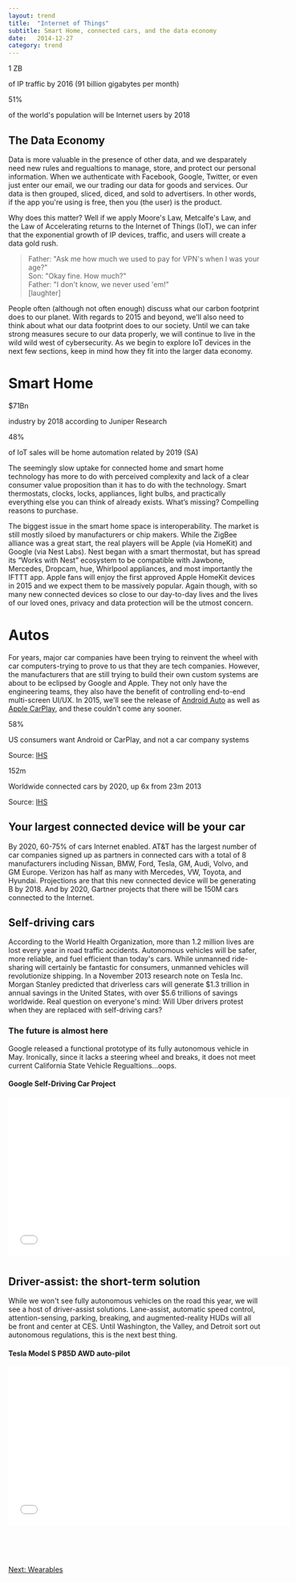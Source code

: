 ```yaml
---
layout: trend
title:  "Internet of Things"
subtitle: Smart Home, connected cars, and the data economy
date:   2014-12-27
category: trend
---
```



<div class="grid">
    <div class="col-1-2-xs">
        <div class="stat">
            <p class="stat-num">1 ZB</p>
            <p class="stat-text">of IP traffic by 2016 (91 billion gigabytes per month)</p>
            <!-- <div class="source pull-right">Source: <a href="http://www.autonews.com/article/20140110/OEM06/301109910/the-race-to-market-the-connected-car">Cisco VNI</a></div> -->
        </div>
    </div>
    <div class="col-1-2-xs">
        <div class="stat">
            <p class="stat-num">51%</p>
            <p class="stat-text">of the world's population will be Internet users by 2018 </p>
            <!-- <div class="source pull-right">Source: <a href="http://www.autonews.com/article/20140110/OEM06/301109910/the-race-to-market-the-connected-car">Cisco VNI</a></div> -->
        </div>
    </div>
</div>
<h2>The Data Economy</h2>
<p>Data is more valuable in the presence of other data, and we desparately need new rules and regualtions to manage, store, and protect our personal information. When we authenticate with Facebook, Google, Twitter, or even just enter our email, we our trading our data for goods and services. Our data is then grouped, sliced, diced, and sold to advertisers. In other words, if the app you're using is free, then you (the user) is the product.</p>

<p>Why does this matter? Well if we apply Moore's Law, Metcalfe's Law, and the Law of Accelerating returns to the Internet of Things (IoT), we can infer that the exponential growth of IP devices, traffic, and users will create a data gold rush.</p>

<blockquote>
    Father: "Ask me how much we used to pay for VPN's when I was your age?"
    <br> Son: "Okay fine. How much?"
    <br> Father: "I don't know, we never used 'em!"
    <br> [laughter]
</blockquote>

<p>People often (although not often enough) discuss what our carbon footprint does to our planet. With regards to 2015 and beyond, we'll also need to think about what our data footprint does to our society. Until we can take strong measures secure to our data properly, we will continue to live in the wild wild west of cybersecurity. As we begin to explore IoT devices in the next few sections, keep in mind how they fit into the larger data economy.</p>

</div>
<div class="jumbo-inner jumbo--smart">
    <div class="container container-wide">
        <div class="jumbo-text vcenter">
            <h1 class="hero">Smart Home</h1>
        </div>
    </div>
</div>
<div class="container container-wide">
    <div class="grid">
        <div class="col-1-2-xs">
            <div class="stat">
                <p class="stat-num">$71Bn</p>
                <p class="stat-text">industry by 2018 according to Juniper Research</p>
                <!-- <div class="source pull-right">Source: <a href="http://www.autonews.com/article/20140110/OEM06/301109910/the-race-to-market-the-connected-car">Cisco VNI</a></div> -->
            </div>
        </div>
        <div class="col-1-2-xs">
            <div class="stat">
                <p class="stat-num">48%</p>
                <p class="stat-text">of IoT sales will be home automation related by 2019 (SA)</p>
                <!-- <div class="source pull-right">Source: <a href="http://www.autonews.com/article/20140110/OEM06/301109910/the-race-to-market-the-connected-car">Cisco VNI</a></div> -->
            </div>
        </div>
    </div>
    <p>The seemingly slow uptake for connected home and smart home technology has more to do with perceived complexity and lack of a clear consumer value proposition than it has to do with the technology. Smart thermostats, clocks, locks, appliances, light bulbs, and practically everything else you can think of already exists. What’s missing? Compelling reasons to purchase.</p>
    <p>The biggest issue in the smart home space is interoperability. The market is still mostly siloed by manufacturers or chip makers. While the ZigBee alliance was a great start, the real players will be Apple (via HomeKit) and Google (via Nest Labs). Nest began with a smart thermostat, but has spread its “Works with Nest” ecosystem to be compatible with Jawbone, Mercedes, Dropcam, hue, Whirlpool appliances, and most importantly the IFTTT app. Apple fans will enjoy the first approved Apple HomeKit devices in 2015 and we expect them to be massively popular. Again though, with so many new connected devices so close to our day-to-day lives and the lives of our loved ones, privacy and data protection will be the utmost concern.</p>
</div>
<div class="jumbo-inner jumbo--autos">
    <div class="container container-wide">
        <div class="jumbo-text vcenter">
            <h1 class="hero">Autos</h1>
        </div>
    </div>
</div>
<div class="container container-wide">
    <p>For years, major car companies have been trying to reinvent the wheel with car computers-trying to prove to us that they are tech companies. However, the manufacturers that are still trying to build their own custom systems are about to be eclipsed by Google and Apple. They not only have the engineering teams, they also have the benefit of controlling end-to-end multi-screen UI/UX. In 2015, we'll see the release of <a href="www.android.com/auto/">Android Auto</a> as well as <a href="https://www.apple.com/ios/carplay/">Apple CarPlay</a>, and these couldn't come any sooner.</p>
    <div class="grid">
        <div class="col-1-2-xs">
            <div class="stat">
                <p class="stat-num">58%</p>
                <p class="stat-text">US consumers want Android or CarPlay, and not a car company systems</p>
                <div class="source pull-right">Source: <a href="http://www.autonews.com/article/20140110/OEM06/301109910/the-race-to-market-the-connected-car">IHS</a>
                </div>
            </div>
        </div>
        <div class="col-1-2-xs">
            <div class="stat">
                <p class="stat-num">152m</p>
                <p class="stat-text">Worldwide connected cars by 2020, up 6x from 23m 2013</p>
                <div class="source pull-right">Source: <a href="http://www.autonews.com/article/20140110/OEM06/301109910/the-race-to-market-the-connected-car">IHS</a>
                </div>
            </div>
        </div>
    </div>
    <h2>Your largest connected device will be your car</h2>
    <p>By 2020, 60-75% of cars Internet enabled. AT&T has the largest number of car companies signed up as partners in connected cars with a total of 8 manufacturers including Nissan, BMW, Ford, Tesla, GM, Audi, Volvo, and GM Europe. Verizon has half as many with Mercedes, VW, Toyota, and Hyundai. Projections are that this new connected device will be generating B by 2018. And by 2020, Gartner projects that there will be 150M cars connected to the Internet.</p>
    <h2>Self-driving cars</h2>
    <p>According to the World Health Organization, more than 1.2 million lives are lost every year in road traffic accidents. Autonomous vehicles will be safer, more reliable, and fuel efficient than today's cars. While unmanned ride-sharing will certainly be fantastic for consumers, unmanned vehicles will revolutionize shipping. In a November 2013 research note on Tesla Inc. Morgan Stanley predicted that driverless cars will generate $1.3 trillion in annual savings in the United States, with over $5.6 trillions of savings worldwide. Real question on everyone's mind: Will Uber drivers protest when they are replaced with self-driving cars? </p>
    <h3>The future is almost here</h3>
    <p>Google released a functional prototype of its fully autonomous vehicle in May. Ironically, since it lacks a steering wheel and breaks, it does not meet current California State Vehicle Regualtions...oops.
    </p>
    <h4>Google Self-Driving Car Project</h4>
    <div class="embed-responsive embed-responsive-16by9" style="margin:0 0 40px 0;">
        <iframe class="embed-resposive-item" width="560" height="315" src="//www.youtube.com/embed/CqSDWoAhvLU" frameborder="0" allowfullscreen></iframe>
    </div>
    <h2>Driver-assist: the short-term solution</h2>
    <p>While we won't see fully autonomous vehicles on the road this year, we will see a host of driver-assist solutions. Lane-assist, automatic speed control, attention-sensing, parking, breaking, and augmented-reality HUDs will all be front and center at CES. Until Washington, the Valley, and Detroit sort out autonomous regulations, this is the next best thing.</p>
    <h4>Tesla Model S P85D AWD auto-pilot</h4>
    <div class="embed-responsive embed-responsive-16by9" style="margin:0 0 80px 0;">
        <iframe class="embed-resposive-item" width="560" height="315" src="//www.youtube.com/embed/7quu551ehc0" frameborder="0" allowfullscreen></iframe>
    </div>
    <a href="/trend/2014/12/28/wearables/" style="margin:40px 0;" class="btn btn-primary btn-lg">Next: Wearables</a>
